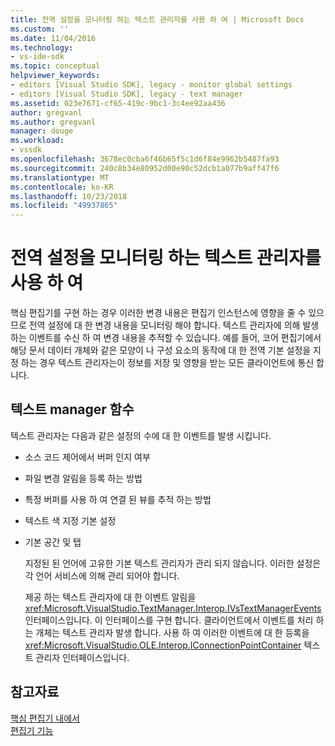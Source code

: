 ```yaml
---
title: 전역 설정을 모니터링 하는 텍스트 관리자를 사용 하 여 | Microsoft Docs
ms.custom: ''
ms.date: 11/04/2016
ms.technology:
- vs-ide-sdk
ms.topic: conceptual
helpviewer_keywords:
- editors [Visual Studio SDK], legacy - monitor global settings
- editors [Visual Studio SDK], legacy - text manager
ms.assetid: 023e7671-cf65-419c-9bc1-3c4ee92aa436
author: gregvanl
ms.author: gregvanl
manager: douge
ms.workload:
- vssdk
ms.openlocfilehash: 3678ec0cba6f46b65f5c1d6f84e9962b5487fa93
ms.sourcegitcommit: 240c8b34e80952d00e90c52dcb1a077b9aff47f6
ms.translationtype: MT
ms.contentlocale: ko-KR
ms.lasthandoff: 10/23/2018
ms.locfileid: "49937865"
---
```

# <a name="use-the-text-manager-to-monitor-global-settings"></a>전역 설정을 모니터링 하는 텍스트 관리자를 사용 하 여
핵심 편집기를 구현 하는 경우 이러한 변경 내용은 편집기 인스턴스에 영향을 줄 수 있으므로 전역 설정에 대 한 변경 내용을 모니터링 해야 합니다. 텍스트 관리자에 의해 발생 하는 이벤트를 수신 하 여 변경 내용을 추적할 수 있습니다. 예를 들어, 코어 편집기에서 해당 문서 데이터 개체와 같은 모양이 나 구성 요소의 동작에 대 한 전역 기본 설정을 지정 하는 경우 텍스트 관리자는이 정보를 저장 및 영향을 받는 모든 클라이언트에 통신 합니다.  
  
## <a name="text-manager-functions"></a>텍스트 manager 함수  
 텍스트 관리자는 다음과 같은 설정의 수에 대 한 이벤트를 발생 시킵니다.  
  
- 소스 코드 제어에서 버퍼 인지 여부  
  
- 파일 변경 알림을 등록 하는 방법  
  
- 특정 버퍼를 사용 하 여 연결 된 뷰를 추적 하는 방법  
  
- 텍스트 색 지정 기본 설정  
  
- 기본 공간 및 탭  
  
  지정된 된 언어에 고유한 기본 텍스트 관리자가 관리 되지 않습니다. 이러한 설정은 각 언어 서비스에 의해 관리 되어야 합니다.  
  
  제공 하는 텍스트 관리자에 대 한 이벤트 알림을 <xref:Microsoft.VisualStudio.TextManager.Interop.IVsTextManagerEvents> 인터페이스입니다. 이 인터페이스를 구현 합니다. 클라이언트에서 이벤트를 처리 하는 개체는 텍스트 관리자 발생 합니다. 사용 하 여 이러한 이벤트에 대 한 등록을 <xref:Microsoft.VisualStudio.OLE.Interop.IConnectionPointContainer> 텍스트 관리자 인터페이스입니다.  
  
## <a name="see-also"></a>참고자료  
 [핵심 편집기 내에서](../extensibility/inside-the-core-editor.md)   
 [편집기 기능](https://msdn.microsoft.com/library/bdac940d-1f14-4019-a01f-fd0bb3dc7198)